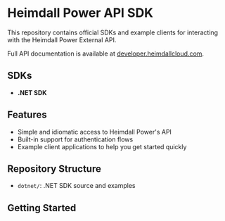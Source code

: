 # Heimdall Power API SDK

This repository contains official SDKs and example clients for interacting with the Heimdall Power External API.

Full API documentation is available at [developer.heimdallcloud.com](https://developer.heimdallcloud.com/docs/welcome).

## SDKs

- **.NET SDK**

## Features

- Simple and idiomatic access to Heimdall Power's API
- Built-in support for authentication flows
- Example client applications to help you get started quickly

## Repository Structure

- `dotnet/`: .NET SDK source and examples

## Getting Started
